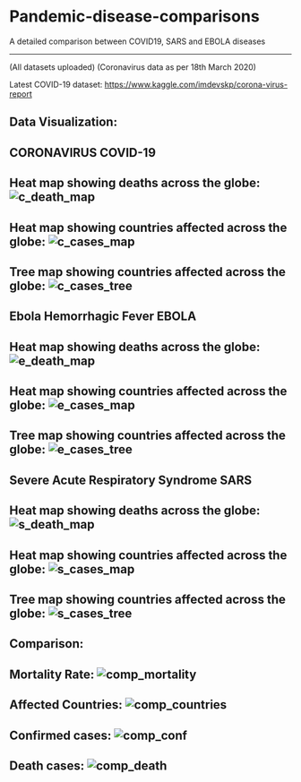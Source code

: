 # Pandemic-disease-comparisons
A detailed comparison between COVID19, SARS and EBOLA diseases

-----------
(All datasets uploaded)
(Coronavirus data as per 18th March 2020)

Latest COVID-19 dataset:
https://www.kaggle.com/imdevskp/corona-virus-report

Data Visualization:
---------------------

CORONAVIRUS COVID-19
-----------------------------------------------------------------------------------------------
Heat map showing deaths across the globe:
![c_death_map](https://github.com/Priya-SB/Comparing-Pandemic-Diseases/blob/master/images/newplot%20(9).svg)
-----------------------------------------------------------------------------------------------
Heat map showing countries affected across the globe:
![c_cases_map](https://github.com/Priya-SB/Comparing-Pandemic-Diseases/blob/master/images/newplot%20(12).svg)
-----------------------------------------------------------------------------------------------
Tree map showing countries affected across the globe:
![c_cases_tree](https://github.com/Priya-SB/Comparing-Pandemic-Diseases/blob/master/images/newplot%20(4).svg)
-----------------------------------------------------------------------------------------------

Ebola Hemorrhagic Fever EBOLA
-----------------------------------------------------------------------------------------------
Heat map showing deaths across the globe:
![e_death_map](https://github.com/Priya-SB/Comparing-Pandemic-Diseases/blob/master/images/newplot%20(8).svg)
-----------------------------------------------------------------------------------------------
Heat map showing countries affected across the globe:
![e_cases_map](https://github.com/Priya-SB/Comparing-Pandemic-Diseases/blob/master/images/newplot%20(11).svg)
-----------------------------------------------------------------------------------------------
Tree map showing countries affected across the globe:
![e_cases_tree](https://github.com/Priya-SB/Comparing-Pandemic-Diseases/blob/master/images/newplot%20(5).svg)
-----------------------------------------------------------------------------------------------

Severe Acute Respiratory Syndrome SARS
-----------------------------------------------------------------------------------------------
Heat map showing deaths across the globe:
![s_death_map](https://github.com/Priya-SB/Comparing-Pandemic-Diseases/blob/master/images/newplot%20(7).svg)
-----------------------------------------------------------------------------------------------
Heat map showing countries affected across the globe:
![s_cases_map](https://github.com/Priya-SB/Comparing-Pandemic-Diseases/blob/master/images/newplot%20(10).svg)
-----------------------------------------------------------------------------------------------
Tree map showing countries affected across the globe:
![s_cases_tree](https://github.com/Priya-SB/Comparing-Pandemic-Diseases/blob/master/images/newplot%20(6).svg)
-----------------------------------------------------------------------------------------------

Comparison:
---------------------
Mortality Rate:
![comp_mortality](https://github.com/Priya-SB/Comparing-Pandemic-Diseases/blob/master/images/newplot%20(1).svg)
-----------------------------------------------------------------------------------------------
Affected Countries:
![comp_countries](https://github.com/Priya-SB/Comparing-Pandemic-Diseases/blob/master/images/newplot.svg)
-----------------------------------------------------------------------------------------------
Confirmed cases:
![comp_conf](https://github.com/Priya-SB/Comparing-Pandemic-Diseases/blob/master/images/newplot%20(3).svg)
-----------------------------------------------------------------------------------------------
Death cases:
![comp_death](https://github.com/Priya-SB/Comparing-Pandemic-Diseases/blob/master/images/newplot%20(2).svg)
-----------------------------------------------------------------------------------------------



